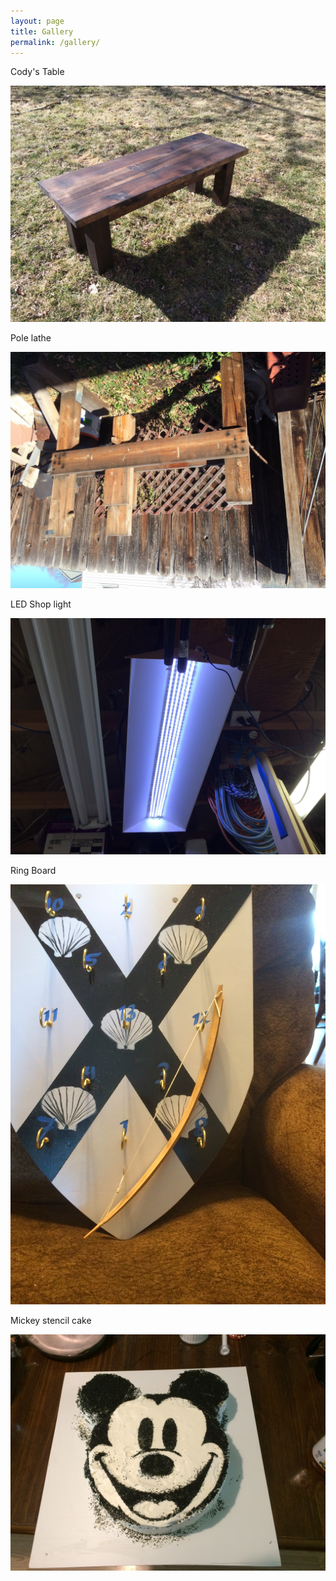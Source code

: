 ```yaml
---
layout: page
title: Gallery
permalink: /gallery/
---
```


Cody's Table


![Cody's Table](/pictures/CodyCoffeeFinal.jpg)


Pole lathe


<img src="/pictures/lathe.jpg" style="transform:rotate(180deg);">


LED Shop light


<img src="/pictures/shoplight1.jpg" style="transform:rotate(0deg);">


Ring Board


![Ring Board](/pictures/ringboard2.jpg)


Mickey stencil cake


![Mickey cake](/pictures/mickeycake180.jpg)
